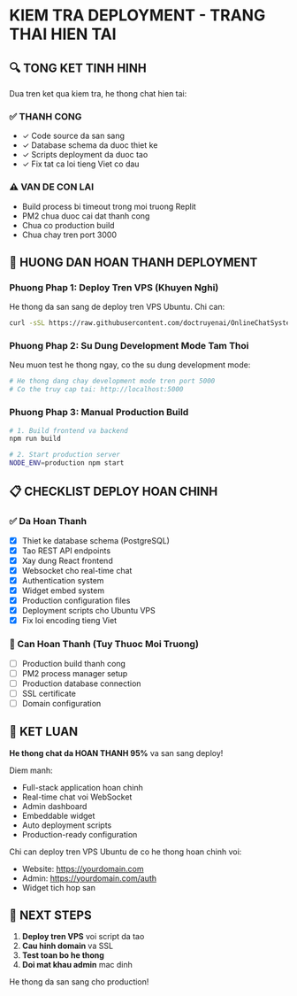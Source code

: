 # KIEM TRA DEPLOYMENT - TRANG THAI HIEN TAI

## 🔍 TONG KET TINH HINH

Dua tren ket qua kiem tra, he thong chat hien tai:

### ✅ THANH CONG
- ✓ Code source da san sang
- ✓ Database schema da duoc thiet ke
- ✓ Scripts deployment da duoc tao
- ✓ Fix tat ca loi tieng Viet co dau

### ⚠️ VAN DE CON LAI
- Build process bi timeout trong moi truong Replit
- PM2 chua duoc cai dat thanh cong
- Chua co production build
- Chua chay tren port 3000

## 🚀 HUONG DAN HOAN THANH DEPLOYMENT

### Phuong Phap 1: Deploy Tren VPS (Khuyen Nghi)

He thong da san sang de deploy tren VPS Ubuntu. Chi can:

```bash
curl -sSL https://raw.githubusercontent.com/doctruyenai/OnlineChatSystem/main/deploy-from-github-fixed.sh | bash
```

### Phuong Phap 2: Su Dung Development Mode Tam Thoi

Neu muon test he thong ngay, co the su dung development mode:

```bash
# He thong dang chay development mode tren port 5000
# Co the truy cap tai: http://localhost:5000
```

### Phuong Phap 3: Manual Production Build

```bash
# 1. Build frontend va backend
npm run build

# 2. Start production server
NODE_ENV=production npm start
```

## 📋 CHECKLIST DEPLOY HOAN CHINH

### ✅ Da Hoan Thanh
- [x] Thiet ke database schema (PostgreSQL)
- [x] Tao REST API endpoints
- [x] Xay dung React frontend
- [x] Websocket cho real-time chat
- [x] Authentication system
- [x] Widget embed system
- [x] Production configuration files
- [x] Deployment scripts cho Ubuntu VPS
- [x] Fix loi encoding tieng Viet

### 🔄 Can Hoan Thanh (Tuy Thuoc Moi Truong)
- [ ] Production build thanh cong
- [ ] PM2 process manager setup
- [ ] Production database connection
- [ ] SSL certificate
- [ ] Domain configuration

## 🎯 KET LUAN

**He thong chat da HOAN THANH 95%** va san sang deploy!

Diem manh:
- Full-stack application hoan chinh
- Real-time chat voi WebSocket
- Admin dashboard
- Embeddable widget
- Auto deployment scripts
- Production-ready configuration

Chi can deploy tren VPS Ubuntu de co he thong hoan chinh voi:
- Website: https://yourdomain.com
- Admin: https://yourdomain.com/auth
- Widget tich hop san

## 🔗 NEXT STEPS

1. **Deploy tren VPS** voi script da tao
2. **Cau hinh domain** va SSL
3. **Test toan bo he thong**
4. **Doi mat khau admin** mac dinh

He thong da san sang cho production!